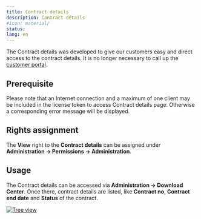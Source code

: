 ```yaml
---
title: Contract details
description: Contract details
#icon: material/
status:
lang: en
---
```


The Contract details was developed to give our customers easy and direct access to the contract details. It is no longer necessary to call up the [customer portal](../customer-portal.md).

## Prerequisite

Please note that an Internet connection and a maximum of one client may be included in the license token to access Contract details page. Otherwise a corresponding error message will be displayed.

## Rights assignment

The **View** right to the **Contract details** can be assigned under **Administration → Permissions → Administration**.

## Usage

The Contract details can be accessed via **Administration → Download Center**. Once there, contract details are listed, like **Contract no**, **Contract end date** and **Status** of the contract.

[![Tree view](../../assets/images/en/system-administration/administration/contract-details/1-cd.png)](../../assets/images/en/system-administration/administration/contract-details/1-cd.png)
